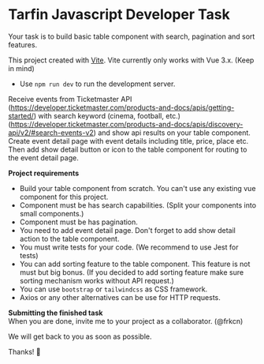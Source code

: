 # Tarfin Javascript Developer Task

Your task is to build basic table component with search, pagination and sort features.

This project created with [Vite](https://github.com/vitejs/vite).
Vite currently only works with Vue 3.x. (Keep in mind)
- Use `npm run dev` to run the development server.

Receive events from Ticketmaster API (https://developer.ticketmaster.com/products-and-docs/apis/getting-started/) with search keyword (cinema, football, etc.) (https://developer.ticketmaster.com/products-and-docs/apis/discovery-api/v2/#search-events-v2) and show api results on your table component. Create event detail page with event details including title, price, place etc. Then add show detail button or icon to the table component for routing to the event detail page. 

**Project requirements**
* Build your table component from scratch. You can't use any existing vue component for this project.
* Component must be has search capabilities. (Split your components into small components.) 
* Component must be has pagination.
* You need to add event detail page. Don't forget to add show detail action to the table component.
* You must write tests for your code. (We recommend to use Jest for tests)
* You can add sorting feature to the table component. This feature is not must but big bonus. (If you decided to add sorting feature make sure sorting mechanism works without API request.)
* You can use `bootstrap` or `tailwindcss` as CSS framework.
* Axios or any other alternatives can be use for HTTP requests.

**Submitting the finished task**   
When you are done, invite me to your project as a collaborator. (@frkcn)

We will get back to you as soon as possible.

Thanks! 🚀
